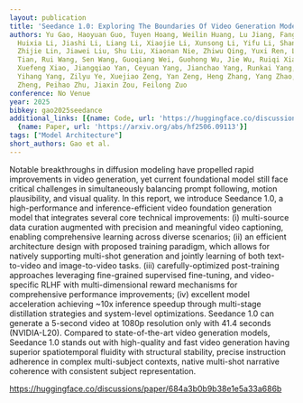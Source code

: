 ```yaml
---
layout: publication
title: 'Seedance 1.0: Exploring The Boundaries Of Video Generation Models'
authors: Yu Gao, Haoyuan Guo, Tuyen Hoang, Weilin Huang, Lu Jiang, Fangyuan Kong,
  Huixia Li, Jiashi Li, Liang Li, Xiaojie Li, Xunsong Li, Yifu Li, Shanchuan Lin,
  Zhijie Lin, Jiawei Liu, Shu Liu, Xiaonan Nie, Zhiwu Qing, Yuxi Ren, Li Sun, Zhi
  Tian, Rui Wang, Sen Wang, Guoqiang Wei, Guohong Wu, Jie Wu, Ruiqi Xia, Fei Xiao,
  Xuefeng Xiao, Jiangqiao Yan, Ceyuan Yang, Jianchao Yang, Runkai Yang, Tao Yang,
  Yihang Yang, Zilyu Ye, Xuejiao Zeng, Yan Zeng, Heng Zhang, Yang Zhao, Xiaozheng
  Zheng, Peihao Zhu, Jiaxin Zou, Feilong Zuo
conference: No Venue
year: 2025
bibkey: gao2025seedance
additional_links: [{name: Code, url: 'https://huggingface.co/discussions/paper/684a3b0b9b38e1e5a33a686b'},
  {name: Paper, url: 'https://arxiv.org/abs/hf2506.09113'}]
tags: ["Model Architecture"]
short_authors: Gao et al.
---
```

Notable breakthroughs in diffusion modeling have propelled rapid improvements in video generation, yet current foundational model still face critical challenges in simultaneously balancing prompt following, motion plausibility, and visual quality. In this report, we introduce Seedance 1.0, a high-performance and inference-efficient video foundation generation model that integrates several core technical improvements: (i) multi-source data curation augmented with precision and meaningful video captioning, enabling comprehensive learning across diverse scenarios; (ii) an efficient architecture design with proposed training paradigm, which allows for natively supporting multi-shot generation and jointly learning of both text-to-video and image-to-video tasks. (iii) carefully-optimized post-training approaches leveraging fine-grained supervised fine-tuning, and video-specific RLHF with multi-dimensional reward mechanisms for comprehensive performance improvements; (iv) excellent model acceleration achieving ~10x inference speedup through multi-stage distillation strategies and system-level optimizations. Seedance 1.0 can generate a 5-second video at 1080p resolution only with 41.4 seconds (NVIDIA-L20). Compared to state-of-the-art video generation models, Seedance 1.0 stands out with high-quality and fast video generation having superior spatiotemporal fluidity with structural stability, precise instruction adherence in complex multi-subject contexts, native multi-shot narrative coherence with consistent subject representation.

https://huggingface.co/discussions/paper/684a3b0b9b38e1e5a33a686b